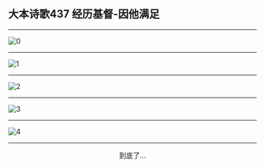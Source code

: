 
## 大本诗歌437 经历基督-因他满足
        
<div id="aplayer0"></div>

---

<img alt="0" data-original="/data/d0437/0">

---

<img alt="1" data-original="/data/d0437/1">

---

<img alt="2" data-original="/data/d0437/2">

---

<img alt="3" data-original="/data/d0437/3">

---

<img alt="4" data-original="/data/d0437/4">

---

<p style="text-align: center">到底了...</p>

<script src="/js/dist-view.js"></script>

<script>
MAIN.id = 'd0437';
        
const ap0 = new APlayer({
    container: document.getElementById('aplayer0'),
    volume: 1,
    loop: 'none',
    preload: 'none',
    audio: [{
        name: '大本诗歌437.mp3',
        artist: '大本诗歌',
        url: 'https://res.wx.qq.com/voice/getvoice?mediaid=MzI0NTk3MDM5M18yMjQ3NDkyODc3',
        cover: '/favicon'
    }]
});
</script>
